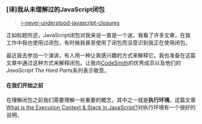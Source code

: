 ### [译]我从未理解过的JavaScript闭包

> [i-never-understood-javascript-closures](https://medium.com/dailyjs/i-never-understood-javascript-closures-9663703368e8)

​        正如标题所述，JavaScript闭包对我来说一直是一个迷，我看了许多文章，在我工作中我也使用过闭包，有时候我甚至使用了闭包而没意识到我正在使用闭包。

​        最近我去参加一个演讲，有人用一种让我感兴趣的方式来解释它。我也准备在这篇文章中通过这种方式来解释闭包。让我向[CodeSmith](https://www.codesmith.io/)的优秀成员以及他们的*JavaScript The Hard Parts*系列表示敬意。

#### 在我们开始之前

在理解闭包之前我们需要理解一些重要的概念，其中之一就是**执行环境**。这篇文章[What is the Execution Context & Stack in JavaScript?](http://davidshariff.com/blog/what-is-the-execution-context-in-javascript/#first-article)对执行环境有一个很好的说明，